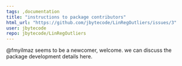 ```yaml
---
tags: ,documentation
title: "instructions to package contributors"
html_url: "https://github.com/jbytecode/LinRegOutliers/issues/3"
user: jbytecode
repo: jbytecode/LinRegOutliers
---
```


@fmyilmaz seems to be a newcomer, welcome. we can discuss the package development details here.